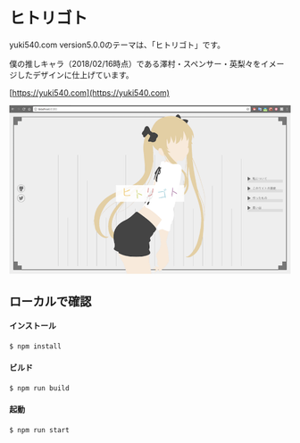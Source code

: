 # ヒトリゴト
yuki540.com version5.0.0のテーマは、「ヒトリゴト」です。

僕の推しキャラ（2018/02/16時点）である澤村・スペンサー・英梨々をイメージしたデザインに仕上げています。

[https://yuki540.com](https://yuki540.com)

![sitename](./screenshots/screenshots.png)

## ローカルで確認

#### インストール
```bash
$ npm install
```

#### ビルド
```bash
$ npm run build
```

#### 起動
```bash
$ npm run start
```
